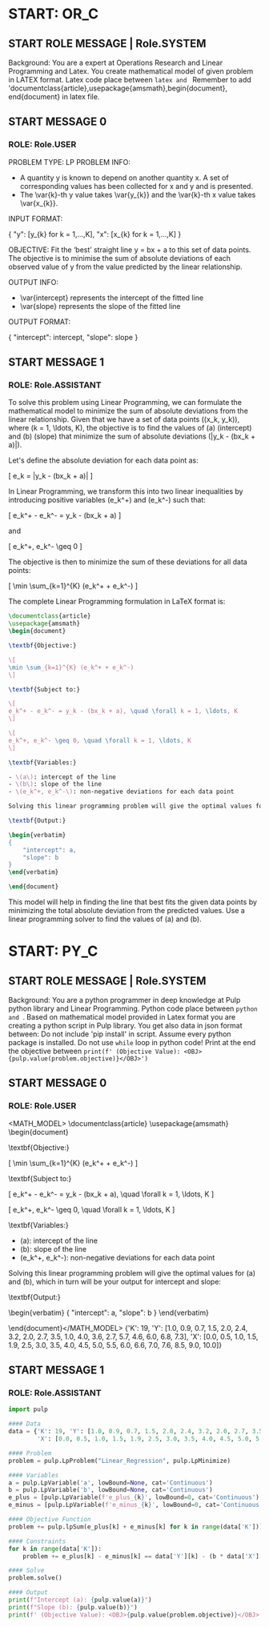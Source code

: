 # START: OR_C 
## START ROLE MESSAGE | Role.SYSTEM 
Background: You are a expert at Operations Research and Linear Programming and Latex. You create mathematical model of given problem in LATEX format. Latex code place between ```latex and ``` Remember to add 'documentclass{article},usepackage{amsmath},begin{document}, end{document} in latex file. 
## START MESSAGE 0 
### ROLE: Role.USER
<DESCRIPTION>
PROBLEM TYPE: LP
PROBLEM INFO:

- A quantity y is known to depend on another quantity x. A set of corresponding values has been collected for x and y and is presented.
- The \var{k}-th y value takes \var{y_{k}} and the \var{k}-th x value takes \var{x_{k}}.

INPUT FORMAT:

{
    "y": [y_{k} for k = 1,...,K],
    "x": [x_{k} for k = 1,...,K]
}


OBJECTIVE: Fit the ‘best’ straight line y = bx + a to this set of data points. The objective is to minimise the sum of absolute deviations of each observed value of y from the value predicted by the linear relationship.

OUTPUT INFO:

- \var{intercept} represents the intercept of the fitted line
- \var{slope} represents the slope of the fitted line

OUTPUT FORMAT:

{
    "intercept": intercept,
    "slope": slope
}
</DESCRIPTION>


## START MESSAGE 1 
### ROLE: Role.ASSISTANT
To solve this problem using Linear Programming, we can formulate the mathematical model to minimize the sum of absolute deviations from the linear relationship. Given that we have a set of data points \((x_k, y_k)\), where \(k = 1, \ldots, K\), the objective is to find the values of \(a\) (intercept) and \(b\) (slope) that minimize the sum of absolute deviations \(|y_k - (bx_k + a)|\).

Let's define the absolute deviation for each data point as:

\[
e_k = |y_k - (bx_k + a)|
\]

In Linear Programming, we transform this into two linear inequalities by introducing positive variables \(e_k^+\) and \(e_k^-\) such that:

\[
e_k^+ - e_k^- = y_k - (bx_k + a)
\]

and

\[
e_k^+, e_k^- \geq 0
\]

The objective is then to minimize the sum of these deviations for all data points:

\[
\min \sum_{k=1}^{K} (e_k^+ + e_k^-)
\]

The complete Linear Programming formulation in LaTeX format is:

```latex
\documentclass{article}
\usepackage{amsmath}
\begin{document}

\textbf{Objective:}

\[
\min \sum_{k=1}^{K} (e_k^+ + e_k^-)
\]

\textbf{Subject to:}

\[
e_k^+ - e_k^- = y_k - (bx_k + a), \quad \forall k = 1, \ldots, K
\]

\[
e_k^+, e_k^- \geq 0, \quad \forall k = 1, \ldots, K
\]

\textbf{Variables:}

- \(a\): intercept of the line
- \(b\): slope of the line
- \(e_k^+, e_k^-\): non-negative deviations for each data point

Solving this linear programming problem will give the optimal values for \(a\) and \(b\), which in turn will be your output for intercept and slope:

\textbf{Output:}

\begin{verbatim}
{
    "intercept": a,
    "slope": b
}
\end{verbatim}

\end{document}
``` 

This model will help in finding the line that best fits the given data points by minimizing the total absolute deviation from the predicted values. Use a linear programming solver to find the values of \(a\) and \(b\).

# START: PY_C 
## START ROLE MESSAGE | Role.SYSTEM 
Background: You are a python programmer in deep knowledge at Pulp python library and Linear Programming. Python code place between ```python and ```. Based on mathematical model provided in Latex format you are creating a python script in Pulp library. You get also data in json format between: <DATA></DATA> Do not include 'pip install' in script. Assume every python package is installed. Do not use `while` loop in python code! Print at the end the objective between <OBJ></OBJ> `print(f' (Objective Value): <OBJ>{pulp.value(problem.objective)}</OBJ>')` 
## START MESSAGE 0 
### ROLE: Role.USER
<MATH_MODEL>
\documentclass{article}
\usepackage{amsmath}
\begin{document}

\textbf{Objective:}

\[
\min \sum_{k=1}^{K} (e_k^+ + e_k^-)
\]

\textbf{Subject to:}

\[
e_k^+ - e_k^- = y_k - (bx_k + a), \quad \forall k = 1, \ldots, K
\]

\[
e_k^+, e_k^- \geq 0, \quad \forall k = 1, \ldots, K
\]

\textbf{Variables:}

- \(a\): intercept of the line
- \(b\): slope of the line
- \(e_k^+, e_k^-\): non-negative deviations for each data point

Solving this linear programming problem will give the optimal values for \(a\) and \(b\), which in turn will be your output for intercept and slope:

\textbf{Output:}

\begin{verbatim}
{
    "intercept": a,
    "slope": b
}
\end{verbatim}

\end{document}</MATH_MODEL>
<DATA>
{'K': 19, 'Y': [1.0, 0.9, 0.7, 1.5, 2.0, 2.4, 3.2, 2.0, 2.7, 3.5, 1.0, 4.0, 3.6, 2.7, 5.7, 4.6, 6.0, 6.8, 7.3], 'X': [0.0, 0.5, 1.0, 1.5, 1.9, 2.5, 3.0, 3.5, 4.0, 4.5, 5.0, 5.5, 6.0, 6.6, 7.0, 7.6, 8.5, 9.0, 10.0]}</DATA>


## START MESSAGE 1 
### ROLE: Role.ASSISTANT
```python
import pulp

#### Data
data = {'K': 19, 'Y': [1.0, 0.9, 0.7, 1.5, 2.0, 2.4, 3.2, 2.0, 2.7, 3.5, 1.0, 4.0, 3.6, 2.7, 5.7, 4.6, 6.0, 6.8, 7.3], 
        'X': [0.0, 0.5, 1.0, 1.5, 1.9, 2.5, 3.0, 3.5, 4.0, 4.5, 5.0, 5.5, 6.0, 6.6, 7.0, 7.6, 8.5, 9.0, 10.0]}

#### Problem
problem = pulp.LpProblem("Linear_Regression", pulp.LpMinimize)

#### Variables
a = pulp.LpVariable('a', lowBound=None, cat='Continuous')
b = pulp.LpVariable('b', lowBound=None, cat='Continuous')
e_plus = [pulp.LpVariable(f'e_plus_{k}', lowBound=0, cat='Continuous') for k in range(data['K'])]
e_minus = [pulp.LpVariable(f'e_minus_{k}', lowBound=0, cat='Continuous') for k in range(data['K'])]

#### Objective Function
problem += pulp.lpSum(e_plus[k] + e_minus[k] for k in range(data['K']))

#### Constraints
for k in range(data['K']):
    problem += e_plus[k] - e_minus[k] == data['Y'][k] - (b * data['X'][k] + a)

#### Solve
problem.solve()

#### Output
print(f"Intercept (a): {pulp.value(a)}")
print(f"Slope (b): {pulp.value(b)}")
print(f' (Objective Value): <OBJ>{pulp.value(problem.objective)}</OBJ>')
```

